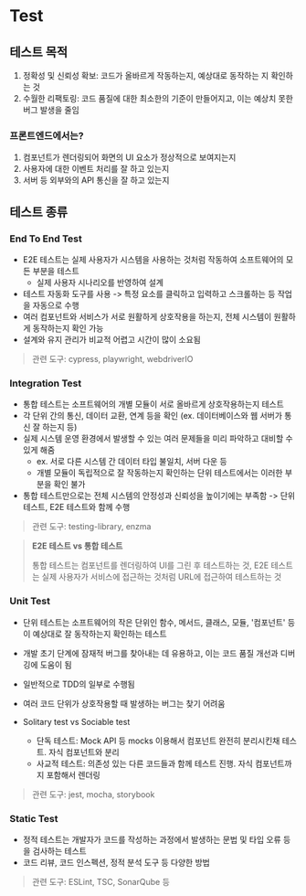 # Test

## 테스트 목적

1. 정확성 및 신뢰성 확보: 코드가 올바르게 작동하는지, 예상대로 동작하는 지 확인하는 것
2. 수월한 리팩토링: 코드 품질에 대한 최소한의 기준이 만들어지고, 이는 예상치 못한 버그 발생을 줄임

### 프론트엔드에서는?

1. 컴포넌트가 렌더링되어 화면의 UI 요소가 정상적으로 보여지는지
2. 사용자에 대한 이벤트 처리를 잘 하고 있는지
3. 서버 등 외부와의 API 통신을 잘 하고 있는지

## 테스트 종류

### End To End Test

- E2E 테스트는 실제 사용자가 시스템을 사용하는 것처럼 작동하여 소프트웨어의 모든 부분을 테스트
  - 실제 사용자 시나리오를 반영하여 설계
- 테스트 자동화 도구를 사용 -> 특정 요소를 클릭하고 입력하고 스크롤하는 등 작업을 자동으로 수행
- 여러 컴포넌트와 서비스가 서로 원활하게 상호작용을 하는지, 전체 시스템이 원활하게 동작하는지 확인 가능
- 설계와 유지 관리가 비교적 어렵고 시간이 많이 소요됨

> 관련 도구: cypress, playwright, webdriverIO

### Integration Test

- 통합 테스트는 소프트웨어의 개별 모듈이 서로 올바르게 상호작용하는지 테스트
- 각 단위 간의 통신, 데이터 교환, 연계 등을 확인 (ex. 데이터베이스와 웹 서버가 통신 잘 하는지 등)
- 실제 시스템 운영 환경에서 발생할 수 있는 여러 문제들을 미리 파악하고 대비할 수 있게 해줌
  - ex. 서로 다른 시스템 간 데이터 타입 불일치, 서버 다운 등
  - 개별 모듈이 독립적으로 잘 작동하는지 확인하는 단위 테스트에서는 이러한 부분을 확인 불가
- 통합 테스트만으로는 전체 시스템의 안정성과 신뢰성을 높이기에는 부족함 -> 단위 테스트, E2E 테스트와 함께 수행

> 관련 도구: testing-library, enzma

> <b>E2E 테스트 vs 통합 테스트</b>
>
> 통합 테스트는 컴포넌트를 렌더링하여 UI를 그린 후 테스트하는 것, E2E 테스트는 실제 사용자가 서비스에 접근하는 것처럼 URL에 접근하여 테스트하는 것

### Unit Test

- 단위 테스트는 소프트웨어의 작은 단위인 함수, 메서드, 클래스, 모듈, '컴포넌트' 등이 예상대로 잘 동작하는지 확인하는 테스트
- 개발 초기 단계에 잠재적 버그를 찾아내는 데 유용하고, 이는 코드 품질 개선과 디버깅에 도움이 됨
- 일반적으로 TDD의 일부로 수행됨
- 여러 코드 단위가 상호작용할 때 발생하는 버그는 찾기 어려움

- Solitary test vs Sociable test
  - 단독 테스트: Mock API 등 mocks 이용해서 컴포넌트 완전히 분리시킨채 테스트. 자식 컴포넌트와 분리
  - 사교적 테스트: 의존성 있는 다른 코드들과 함께 테스트 진행. 자식 컴포넌트까지 포함해서 렌더링

> 관련 도구: jest, mocha, storybook

### Static Test

- 정적 테스트는 개발자가 코드를 작성하는 과정에서 발생하는 문법 및 타입 오류 등을 검사하는 테스트
- 코드 리뷰, 코드 인스펙션, 정적 분석 도구 등 다양한 방법

> 관련 도구: ESLint, TSC, SonarQube 등

